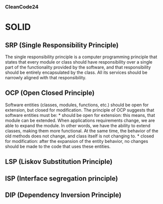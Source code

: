 ### CleanCode24

# SOLID

## SRP (Single Responsibility Principle)
The single responsibility principle is a computer programming principle that states that every module or class should have responsibility over a single part of the functionality provided by the software, and that responsibility should be entirely encapsulated by the class. All its services should be narrowly aligned with that responsibility.

## OCP (Open Closed Principle)
Software entities (classes, modules, functions, etc.) should be open for extension, but closed for modification.
The principle of OCP suggests that software entities must be:
    * should be open for extension: this means, that module can be extended. When applications requirements change, we are able to expand the module.
In other words, we have the ability to extend classes, making them more functional. At the same time, the behavior of the old methods does not change, and class itself is not changing to.
    * closed for modification: after the expansion of the entity behavior, no changes should be made to the code that uses these entities.

## LSP (Liskov Substitution Principle)

## ISP (Interface segregation principle)

## DIP (Dependency Inversion Principle)
